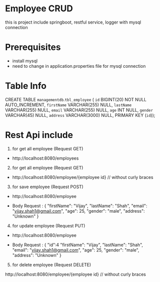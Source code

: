 # Employee CRUD 
this is project include springboot, restful service, logger with mysql connection

# Prerequisites 
- install mysql
- need to change in application.properties file for mysql connection

# Table Info 

CREATE TABLE `managementdb`.`tbl_employee` (
  `id` BIGINT(20) NOT NULL AUTO_INCREMENT,
  `firstName` VARCHAR(255) NULL,
  `lastName` VARCHAR(255) NULL,
  `email` VARCHAR(255) NULL,
  `age` INT NULL,
  `gender` VARCHAR(45) NULL,
  `address` VARCHAR(3000) NULL,
  PRIMARY KEY (`id`));


# Rest Api include


1) for get all employee (Request GET)

 - http://localhost:8080/employees

2) for get all employee (Request GET)

 - http://localhost:8080/employee/{employee id} // without curly braces

3) for save employee (Request POST)

 - http://localhost:8080/employee

 - Body Request : 
 	{
	"firstName": "Vijay",
	"lastName": "Shah",
	"email": "vijay.shah1@gmail.com",
	"age": 25,
	"gender": "male",
	"address": "Unknown"
	}



4) for update employee (Request PUT)

 - http://localhost:8080/employee

 - Body Request : 
 	{
 	"id":4
	"firstName": "Vijay",
	"lastName": "Shah",
	"email": "vijay.shah1@gmail.com",
	"age": 25,
	"gender": "male",
	"address": "Unknown"
	}


5) for delete employee (Request DELETE)

http://localhost:8080/employee/{employee id} // without curly braces
